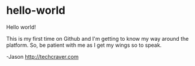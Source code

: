 # hello-world

Hello world!

This is my first time on Github and I'm getting to know my way around the platform. So, be patient with me as I get my wings so to speak.

-Jason
http://techcraver.com
